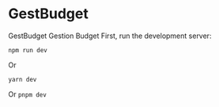 # GestBudget

GestBudget Gestion Budget First, run the development server: 

```npm
npm run dev
``` 
Or 

```yarn
yarn dev
```

Or
`pnpm dev `
